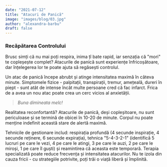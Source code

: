 ```yaml
---
date: "2021-07-12"
title: "Atacuri de Panică"
image: "images/blog/03.jpg"
author: "alexandra-barbu"
draft: false
---
```


### Recăpătarea Controlului
Brusc simți că nu mai poți respira, inima țî bate rapid, iar senzația că "mori" te copleșește complet? Atacurile de panică sunt experiențe înfricoșătoare, dar înțelegerea lor te poate ajuta să regăsești controlul.

Un atac de panică începe abrubt și atinge intensitatea maximă în câteva minute. Simptomele fizice - palpitații, transpirații, tremur, amețeală, dureri în piept - sunt atât de intense încât multe persoane cred că fac infarct. Frica de a avea un nou atac poate crea un cerc vicios al anxietății.

> <cite>Buna dimineata melc!</cite>


Realitatea reconfortantă? Atacurile de panică, deși copleșitoare, nu sunt periculoase și se termină de obicei în 10-20 de minute. Corpul nu poate menține indefinit această stare de alertă maximă.

Tehnicile de gestionare includ: respirația profundă (4 secunde inspirație, 4 secunde reținere, 6 secunde expirația), tehnica "5-4-3-2-1" (identifică 5 lucruri pe care le vezi, 4 pe care le atingi, 3 pe care le auzi, 2 pe care le miroși, 1 pe care îl guști) și reamintirea că aceasta este temporară.
Terapia specializată poate reduce frecvența și intensitatea atacurilor. Nu te izola din cauza fricii - cu strategiile potrivite, poți trăi o viață liberă și împlinită.


